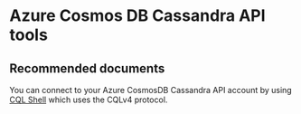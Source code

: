 <properties
	pageTitle="Azure Cosmos DB Cassandra Tools"
	description="Azure Cosmos DB Cassandra Tools"
	service="microsoft.documentdb"
	resource="databaseAccounts"
	authors="balaksms"
	displayOrder="409"
	selfHelpType="resource"
	supportTopicIds="32615112"
	resourceTags=""
	productPesIds="15585"
	cloudEnvironments="public"
/>

# Azure Cosmos DB Cassandra API tools

## **Recommended documents**
You can connect to your Azure CosmosDB Cassandra API account by using [CQL Shell](https://docs.microsoft.com/azure/cosmos-db/cassandra-support#tools) which uses the CQLv4 protocol.

